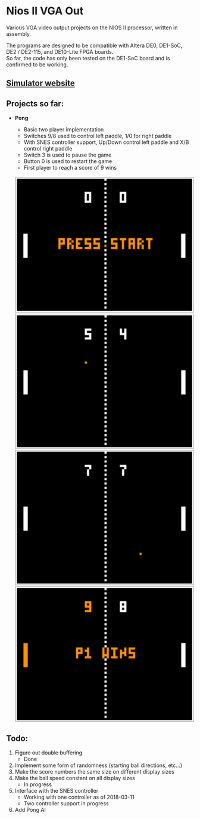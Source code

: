 # Nios II VGA Out
Various VGA video output projects on the NIOS II processor, written in assembly.

The programs are designed to be compatible with Altera DE0, DE1-SoC, DE2 / DE2-115, and DE10-Lite FPGA boards.  
So far, the code has only been tested on the DE1-SoC board and is confirmed to be working.

## [Simulator website](https://cpulator.01xz.net/?sys=nios-de0)

## Projects so far:                                         
* **Pong**  
	- Basic two player implementation
	- Switches 9/8 used to control left paddle, 1/0 for right paddle
	- With SNES controller support, Up/Down control left paddle and X/B control right paddle
	- Switch 3 is used to pause the game
	- Button 0 is used to restart the game
	- First player to reach a score of 9 wins
	
	<br>
	<img src="Pong/Screenshots/Start.png" alt="Start" style="width: 500px;"/>
	<img src="Pong/Screenshots/Playing.png" alt="Start" style="width: 500px;"/>
	<img src="Pong/Screenshots/Paused.png" alt="Start" style="width: 500px;"/>
	<img src="Pong/Screenshots/Win.png" alt="Start" style="width: 500px;"/>
	
## Todo:
1. ~~Figure out double buffering~~
	- Done
1. Implement some form of randomness (starting ball directions, etc...)
1. Make the score numbers the same size on different display sizes
1. Make the ball speed constant on all display sizes
	- In progress
1. Interface with the SNES controller
	- Working with one controller as of 2018-03-11
	- Two controller support in progress
1. Add Pong AI
